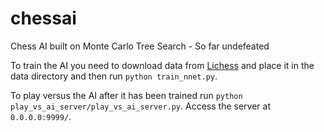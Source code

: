 # chessai
Chess AI built on Monte Carlo Tree Search - So far undefeated

To train the AI you need to download data from [Lichess](https://database.lichess.org/) and place it in the data directory and then run `python train_nnet.py`.

To play versus the AI after it has been trained run `python play_vs_ai_server/play_vs_ai_server.py`. Access the server at `0.0.0.0:9999/`.

